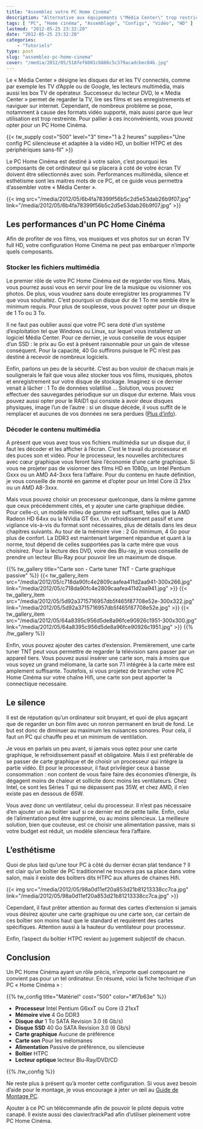 ```yaml
---
title: "Assemblez votre PC Home Cinéma"
description: "Alternative aux équipements \"Média Center\" trop restrictifs, voici quelques conseils pour concevoir et monter votre PC Home Cinéma."
tags: [ "PC", "Home cinéma", "Assemblage", "Configs", "Vidéo", "HD" ]
lastmod: "2012-05-25 23:32:20"
date: "2012-05-25 23:32:20"
categories:
    - "Tutoriels"
type: post
slug: "assemblez-pc-home-cinema"
cover: "/media/2012/05/518fef6001c6886c5c379acadcbec04b.jpg"
---
```


Le « Média Center » désigne les disques dur et les TV connectés, comme par exemple les TV d’Apple ou de Google, les lecteurs multimédia, mais aussi les box TV de opérateur. Successeur du lecteur DVD, le « Média Center » permet de regarder la TV, lire ses films et ses enregistrements et naviguer sur internet. Cependant, de nombreux problème se pose, notamment à cause des formats vidéo supporté, mais aussi parce que leur utilisation est trop restreinte. Pour pallier à ces inconvénients, vous pouvez opter pour un PC Home Cinéma.

{{< tw_supply cost="500" level="3" time="1 à 2 heures" supplies="Une config PC silencieuse et adaptée à la vidéo HD, un boîtier HTPC et des périphériques sans-fil" >}}

Le PC Home Cinéma est destiné à votre salon, c’est pourquoi les composants de cet ordinateur qui se placera à coté de votre écran TV doivent être sélectionnés avec soin. Performances multimédia, silence et esthétisme sont les maitres mots de ce PC, et ce guide vous permettra d’assembler votre « Média Center ».

{{< img src="/media/2012/05/6b4fa78399f56b5c2d5e53dab26b9f07.jpg" link="/media/2012/05/6b4fa78399f56b5c2d5e53dab26b9f07.jpg" >}}

## Les performances d'un PC Home Cinéma

Afin de profiter de vos films, vos musiques et vos photos sur un écran TV full HD, votre configuration Home Cinéma ne peut pas embarquer n’importe quels composants.

### Stocker les fichiers multimédia

Le premier rôle de votre PC Home Cinéma est de regarder vos films. Mais, vous pourrez aussi vous en servir pour lire de la musique ou visionner vos photos. De plus, vous voudrez sans doute enregistrer les programmes TV que vous souhaitez. C’est pourquoi un disque dur de 1 To me semble être le minimum requis. Pour plus de souplesse, vous pouvez opter pour un disque de 1 To ou 3 To.

Il ne faut pas oublier aussi que votre PC sera doté d’un système d’exploitation tel que Windows ou Linux, sur lequel vous installerez un logiciel Média Center. Pour ce dernier, je vous conseille de vous équiper d’un SSD : le prix au Go est à présent raisonnable pour un gain de vitesse conséquent. Pour la capacité, 40 Go suffirons puisque le PC n’est pas destiné à recevoir de nombreux logiciels.

Enfin, parlons un peu de la sécurité. C’est au bon vouloir de chacun mais je soulignerais le fait que vous allez stocker tous vos films, musiques, photos et enregistrement sur votre disque de stockage. Imaginez si ce dernier venait à lâcher : 1 To de données volatilisé … Solution, vous pouvez effectuer des sauvegardes périodique sur un disque dur externe. Mais vous pouvez aussi opter pour le RAID1 qui consiste à avoir deux disques physiques, image l’un de l’autre : si un disque décède, il vous suffit de le remplacer et aucunes de vos données ne sera perdues ([Plus d’info](http://tuto-wibb.krafft.ovh/?p=20070717)).

### Décoder le contenu multimédia

A présent que vous avez tous vos fichiers multimédia sur un disque dur, il faut les décoder et les afficher à l’écran. C’est le travail du processeur et des puces son et vidéo. Pour le processeur, les nouvelles architectures avec cœur graphique vous feront faire l’économie d’une carte graphique. Si vous ne projeter pas de visionner des films HD en 1080p, un Intel Pentium Gxxx ou un AMD A4-3xxx fera l’affaire. Pour du contenu en haute définition, je vous conseille de monté en gamme et d’opter pour un Intel Core i3 21xx ou un AMD A8-3xxx.

Mais vous pouvez choisir un processeur quelconque, dans la même gamme que ceux précédemment cités, et y ajouter une carte graphique dédiée. Pour celle-ci, un modèle milieu de gamme est suffisant, telles que la AMD Radeon HD 64xx ou la NVidia GT 6xx. Un refroidissement passif et une vigilance vis-à-vis du format sont nécessaires, plus de détails dans les deux chapitres suivants.
Au tour de la mémoire vive : 2 Go minimum, 4 Go pour plus de confort. La DDR3 est maintenant largement répandue et quant à la norme, tout dépend de celles supportées pas la carte mère que vous choisirez. Pour la lecture des DVD, voire des Blu-ray, je vous conseille de prendre un lecteur Blu-Ray pour pouvoir lire un maximum de disque.

{{% tw_gallery title="Carte son - Carte tuner TNT - Carte graphique passive" %}}
{{< tw_gallery_item src="/media/2012/05/c718da90fc4e2809caafea411d2aa941-300x266.jpg" link="/media/2012/05/c718da90fc4e2809caafea411d2aa941.jpg" >}}
{{< tw_gallery_item src="/media/2012/05/5d92a3715716957db5f465f87708e52e-300x322.jpg" link="/media/2012/05/5d92a3715716957db5f465f87708e52e.jpg" >}}
{{< tw_gallery_item src="/media/2012/05/64a8395c956d5de8a96fce90926c1951-300x300.jpg" link="/media/2012/05/64a8395c956d5de8a96fce90926c1951.jpg" >}}
{{% /tw_gallery %}}

Enfin, vous pouvez ajouter des cartes d’extension. Premièrement, une carte tuner TNT peut vous permettre de regarder la télévision sans passer par un appareil tiers. Vous pouvez aussi insérer une carte son, mais à moins que vous soyez un grand mélomane, la carte son 7.1 intégrée à la carte mère est amplement suffisante. Toutefois, si vous projetez de brancher votre PC Home Cinéma sur votre chaîne Hifi, une carte son peut apporter la connectique necessaire.

## Le silence

Il est de réputation qu’un ordinateur soit bruyant, et quoi de plus agaçant que de regarder un bon film avec un ronron permanent en bruit de fond. Le but est donc de diminuer au maximum les nuisances sonores. Pour cela, il faut un PC qui chauffe peu et un minimum de ventilation.

Je vous en parlais un peu avant, si jamais vous optez pour une carte graphique, le refroidissement passif et obligatoire. Mais il est préférable de se passer de carte graphique et de choisir un processeur qui intègre la partie vidéo. Et pour le processeur, il faut privilégier ceux à basse consommation : non content de vous faire faire des économies d’énergie, ils dégagent moins de chaleur et sollicite donc moins les ventilateurs. Chez Intel, ce sont les Séries T qui ne dépassent pas 35W, et chez AMD, il n’en existe pas en dessous de 65W.

Vous avez donc un ventilateur, celui du processeur. Il n’est pas nécessaire d’en ajouter un au boîtier sauf si ce dernier est de petite taille. Enfin, celui de l’alimentation peut être supprimé, ou au moins silencieux. La meilleure solution, bien que couteuse, est ce choisir une alimentation passive, mais si votre budget est réduit, un modèle silencieux fera l’affaire.

## L’esthétisme

Quoi de plus laid qu’une tour PC à côté du dernier écran plat tendance ? Il est clair qu’un boîtier de PC traditionnel ne trouvera pas sa place dans votre salon, mais il existe des boîtiers dits HTPC aux allures de chaines Hifi.

{{< img src="/media/2012/05/98a0d11ef20a853d21b81213338cc7ca.jpg" link="/media/2012/05/98a0d11ef20a853d21b81213338cc7ca.jpg" >}}

Cependant, il faut prêter attention au format des cartes d’extension si jamais vous désirez ajouter une carte graphique ou une carte son, car certain de ces boîtier son moins haut que le standard et requièrent des cartes spécifiques. Attention aussi à la hauteur du ventilateur pour processeur.

Enfin, l’aspect du boîtier HTPC revient au jugement subjectif de chacun.

## Conclusion

Un PC Home Cinéma ayant un rôle précis, n’importe quel composant ne convient pas pour un tel ordinateur. En résumé, voici la fiche technique d'un PC « Home Cinéma » :

{{% tw_config title="Matériel" cost="500" color="#f7b63e" %}}

- **Processeur** Intel Pentium G6xxT ou Core i3 21xxT
- **Mémoire vive** 4 Go DDR3
- **Disque dur** 1 To SATA Revision 3.0 (6 Gb/s)
- **Disque SSD** 40 Go SATA Revision 3.0 (6 Gb/s)
- **Carte graphique** Aucune de préférence
- **Carte son** Pour les mélomanes
- **Alimentation** Passive de préférence, ou silencieuse
- **Boîtier** HTPC
- **Lecteur optique** lecteur Blu-Ray/DVD/CD

{{% /tw_config %}}

Ne reste plus à présent qu’à monter cette configuration. Si vous avez besoin d’aide pour le montage, je vous encourage à jeter un œil au [Guide de Montage PC](http://tuto-wibb.krafft.ovh/?page_id=20121434).

Ajouter à ce PC un télécommande afin de pouvoir le piloté depuis votre canapé. Il existe aussi des clavier/trackPad afin d’utiliser pleinement votre PC Home Cinéma.